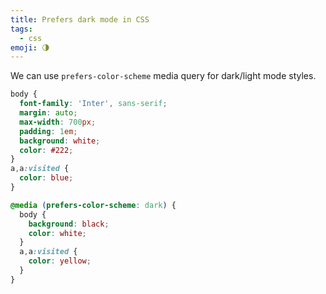 ```yaml
---
title: Prefers dark mode in CSS
tags:
  - css
emoji: 🌗
---
```


We can use `prefers-color-scheme` media query for dark/light mode styles.


```css
body {
  font-family: 'Inter', sans-serif;
  margin: auto;
  max-width: 700px;
  padding: 1em;
  background: white;
  color: #222;
}
a,a:visited {
  color: blue;
}

@media (prefers-color-scheme: dark) {
  body {
    background: black;
    color: white;
  }
  a,a:visited {
    color: yellow;
  }
}
```